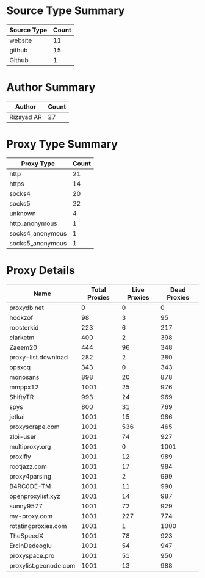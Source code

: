 # Source Type Summary

| Source Type | Count |
|-------------|-------|
| website | 11 |
| github | 15 |
| Github | 1 |


# Author Summary

| Author | Count |
|--------|-------|
| Rizsyad AR | 27 |


# Proxy Type Summary

| Proxy Type | Count |
|------------|-------|
| http | 21 |
| https | 14 |
| socks4 | 20 |
| socks5 | 22 |
| unknown | 4 |
| http_anonymous | 1 |
| socks4_anonymous | 1 |
| socks5_anonymous | 1 |


# Proxy Details

| Name | Total Proxies | Live Proxies | Dead Proxies |
|------|---------------|--------------|---------------|
| proxydb.net | 0 | 0 | 0 |
| hookzof | 98 | 3 | 95 |
| roosterkid | 223 | 6 | 217 |
| clarketm | 400 | 2 | 398 |
| Zaeem20 | 444 | 96 | 348 |
| proxy-list.download | 282 | 2 | 280 |
| opsxcq | 343 | 0 | 343 |
| monosans | 898 | 20 | 878 |
| mmppx12 | 1001 | 25 | 976 |
| ShiftyTR | 993 | 24 | 969 |
| spys | 800 | 31 | 769 |
| jetkai | 1001 | 15 | 986 |
| proxyscrape.com | 1001 | 536 | 465 |
| zloi-user | 1001 | 74 | 927 |
| multiproxy.org | 1001 | 0 | 1001 |
| proxifly | 1001 | 12 | 989 |
| rootjazz.com | 1001 | 17 | 984 |
| proxy4parsing | 1001 | 2 | 999 |
| B4RC0DE-TM | 1001 | 11 | 990 |
| openproxylist.xyz | 1001 | 14 | 987 |
| sunny9577 | 1001 | 72 | 929 |
| my-proxy.com | 1001 | 227 | 774 |
| rotatingproxies.com | 1001 | 1 | 1000 |
| TheSpeedX | 1001 | 78 | 923 |
| ErcinDedeoglu | 1001 | 54 | 947 |
| proxyspace.pro | 1001 | 51 | 950 |
| proxylist.geonode.com | 1001 | 13 | 988 |
